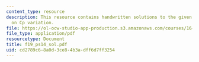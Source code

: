 ```yaml
---
content_type: resource
description: This resource contains handwritten solutions to the given problem set
  on Cp variation.
file: https://ol-ocw-studio-app-production.s3.amazonaws.com/courses/16-01-unified-engineering-i-ii-iii-iv-fall-2005-spring-2006/cd2789c68a0d3ce84b3adff6d7ff3254_f19_ps14_sol.pdf
file_type: application/pdf
resourcetype: Document
title: f19_ps14_sol.pdf
uid: cd2789c6-8a0d-3ce8-4b3a-dff6d7ff3254
---
```

